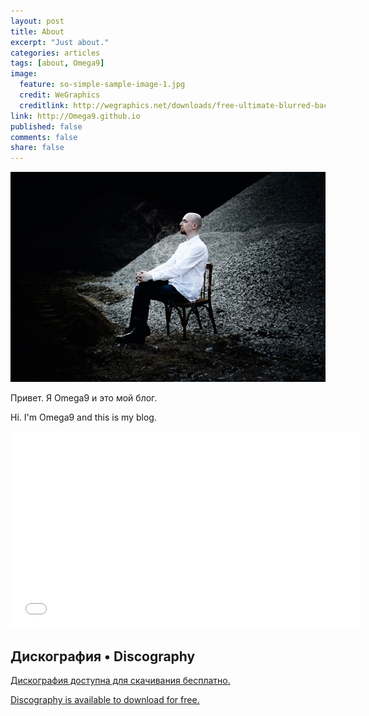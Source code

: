 ```yaml
---
layout: post
title: About
excerpt: "Just about."
categories: articles
tags: [about, Omega9]
image:
  feature: so-simple-sample-image-1.jpg
  credit: WeGraphics
  creditlink: http://wegraphics.net/downloads/free-ultimate-blurred-background-pack/
link: http://Omega9.github.io
published: false
comments: false
share: false
---
```

![](/images/stool-smoke.jpg)

Привет. Я Omega9 и это мой блог.

Hi. I'm Omega9 and this is my blog.

<iframe width="560" height="315" src="//www.youtube.com/embed/pdSp4Y4GOQs" frameborder="0"> </iframe>

## Дискография • Discography

[Дискография доступна для скачивания бесплатно.](/download)

[Discography is available to download for free.](/download)
